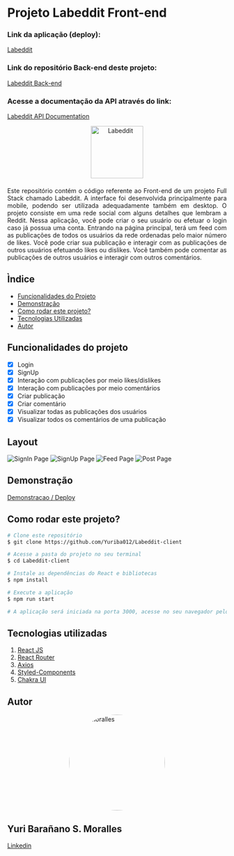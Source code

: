 # Projeto Labeddit Front-end

### Link da aplicação (deploy):
[Labeddit](https://labeddit-conway-y.surge.sh/)

### Link do repositório Back-end deste projeto:
[Labeddit Back-end](https://github.com/Yuriba012/Labeddit-backend)

### Acesse a documentação da API através do link: 
[Labeddit API Documentation](https://documenter.getpostman.com/view/25826645/2s93m611yx)

<div style="display: flex;justify-content:center;">
<img style="text-align:center;width:120px" src="./src/assets/logo.png" alt="Labeddit" style="width: 220px; border-radius: 110px;"/>
</div>
<div style="text-align:justify; margin: 20px 0">
Este repositório contém o código referente ao Front-end de um projeto Full Stack chamado Labeddit. A interface foi desenvolvida principalmente para mobile, podendo ser utilizada adequadamente também em desktop.
O projeto consiste em uma rede social com alguns detalhes que lembram a Reddit. Nessa aplicação, você pode criar o seu usuário ou efetuar o login caso já possua uma conta. Entrando na página principal, terá um feed com as publicações de todos os usuários da rede ordenadas pelo maior número de likes. Você pode criar sua publicação e interagir com as publicações de outros usuários efetuando likes ou dislikes. Você também pode comentar as publicações de outros usuários e interagir com outros comentários.
</div>

## Ìndice

- <a href="#funcionalidades">Funcionalidades do Projeto</a>
- <a href="#demonstracao">Demonstração</a>
- <a href="#rodar">Como rodar este projeto?</a>
- <a href="#tecnologias">Tecnologias Utilizadas</a>
- <a href="#autor">Autor</a>

## Funcionalidades do projeto

- [x] Login
- [x] SignUp
- [x] Interação com publicações por meio likes/dislikes
- [x] Interação com publicações por meio comentários
- [x] Criar publicação
- [x] Criar comentário
- [x] Visualizar todas as publicações dos usuários
- [x] Visualizar todos os comentários de uma publicação

## Layout

![SignIn Page](./src/assets/signinPage.jpg)
![SignUp Page](./src/assets/signupPage.jpg)
![Feed Page](./src/assets/feedPage.jpg)
![Post Page](./src/assets/postPage.jpg)

## Demonstração

[Demonstracao / Deploy](https://labeddit-client-side-media.surge.sh/)

## Como rodar este projeto?

```bash
# Clone este repositório
$ git clone https://github.com/Yuriba012/Labeddit-client

# Acesse a pasta do projeto no seu terminal
$ cd Labeddit-client

# Instale as dependências do React e bibliotecas
$ npm install

# Execute a aplicação
$ npm run start

# A aplicação será iniciada na porta 3000, acesse no seu navegador pelo endereço: http://localhost:3000
```

## Tecnologias utilizadas

1. [React JS](https://pt-br.reactjs.org/)
2. [React Router](https://reactrouter.com/en/main)
3. [Axios](https://axios-http.com/ptbr/docs/intro)
4. [Styled-Components](https://styled-components.com/)
5. [Chakra UI](https://styled-components.com/)

## Autor

<div style="display: flex;justify-content:center;">
<img src="https://media.licdn.com/dms/image/D4D03AQGRDaGGibo_9w/profile-displayphoto-shrink_800_800/0/1678072127127?e=1690416000&v=beta&t=YzhLo3Gs9nYxZHqp_nk7WdOBRqNE7B9RJ5rP7oAfyCI" alt="Yuri Moralles" style="width: 220px; border-radius: 110px;"/>
</div>

## Yuri Barañano S. Moralles
[Linkedin](https://www.linkedin.com/in/yuri-moralles-ab752291/)
